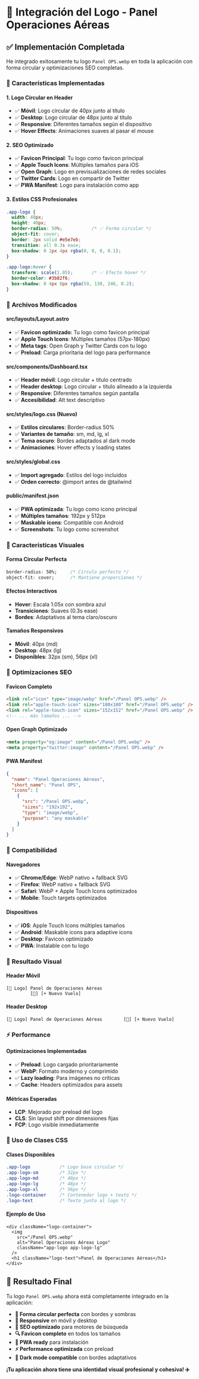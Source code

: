 # 🎨 Integración del Logo - Panel Operaciones Aéreas

## ✅ Implementación Completada

He integrado exitosamente tu logo `Panel OPS.webp` en toda la aplicación con forma circular y optimizaciones SEO completas.

### 🎯 **Características Implementadas**

#### 1. **Logo Circular en Header**
- ✅ **Móvil**: Logo circular de 40px junto al título
- ✅ **Desktop**: Logo circular de 48px junto al título  
- ✅ **Responsive**: Diferentes tamaños según el dispositivo
- ✅ **Hover Effects**: Animaciones suaves al pasar el mouse

#### 2. **SEO Optimizado**
- ✅ **Favicon Principal**: Tu logo como favicon principal
- ✅ **Apple Touch Icons**: Múltiples tamaños para iOS
- ✅ **Open Graph**: Logo en previsualizaciones de redes sociales
- ✅ **Twitter Cards**: Logo en compartir de Twitter
- ✅ **PWA Manifest**: Logo para instalación como app

#### 3. **Estilos CSS Profesionales**
```css
.app-logo {
  width: 40px;
  height: 40px;
  border-radius: 50%;           /* ✅ Forma circular */
  object-fit: cover;
  border: 2px solid #e5e7eb;
  transition: all 0.3s ease;
  box-shadow: 0 2px 4px rgba(0, 0, 0, 0.1);
}

.app-logo:hover {
  transform: scale(1.05);       /* ✅ Efecto hover */
  border-color: #3b82f6;
  box-shadow: 0 4px 8px rgba(59, 130, 246, 0.2);
}
```

### 📁 **Archivos Modificados**

#### **src/layouts/Layout.astro**
- ✅ **Favicon optimizado**: Tu logo como favicon principal
- ✅ **Apple Touch Icons**: Múltiples tamaños (57px-180px)
- ✅ **Meta tags**: Open Graph y Twitter Cards con tu logo
- ✅ **Preload**: Carga prioritaria del logo para performance

#### **src/components/Dashboard.tsx**
- ✅ **Header móvil**: Logo circular + título centrado
- ✅ **Header desktop**: Logo circular + título alineado a la izquierda
- ✅ **Responsive**: Diferentes tamaños según pantalla
- ✅ **Accesibilidad**: Alt text descriptivo

#### **src/styles/logo.css** (Nuevo)
- ✅ **Estilos circulares**: Border-radius 50%
- ✅ **Variantes de tamaño**: sm, md, lg, xl
- ✅ **Tema oscuro**: Bordes adaptados al dark mode
- ✅ **Animaciones**: Hover effects y loading states

#### **src/styles/global.css**
- ✅ **Import agregado**: Estilos del logo incluidos
- ✅ **Orden correcto**: @import antes de @tailwind

#### **public/manifest.json**
- ✅ **PWA optimizada**: Tu logo como icono principal
- ✅ **Múltiples tamaños**: 192px y 512px
- ✅ **Maskable icons**: Compatible con Android
- ✅ **Screenshots**: Tu logo como screenshot

### 🎨 **Características Visuales**

#### **Forma Circular Perfecta**
```css
border-radius: 50%;     /* Círculo perfecto */
object-fit: cover;      /* Mantiene proporciones */
```

#### **Efectos Interactivos**
- **Hover**: Escala 1.05x con sombra azul
- **Transiciones**: Suaves (0.3s ease)
- **Bordes**: Adaptativos al tema claro/oscuro

#### **Tamaños Responsivos**
- **Móvil**: 40px (md)
- **Desktop**: 48px (lg)
- **Disponibles**: 32px (sm), 56px (xl)

### 🚀 **Optimizaciones SEO**

#### **Favicon Completo**
```html
<link rel="icon" type="image/webp" href="/Panel OPS.webp" />
<link rel="apple-touch-icon" sizes="180x180" href="/Panel OPS.webp" />
<link rel="apple-touch-icon" sizes="152x152" href="/Panel OPS.webp" />
<!-- ... más tamaños ... -->
```

#### **Open Graph Optimizado**
```html
<meta property="og:image" content="/Panel OPS.webp" />
<meta property="twitter:image" content="/Panel OPS.webp" />
```

#### **PWA Manifest**
```json
{
  "name": "Panel Operaciones Aéreas",
  "short_name": "Panel OPS",
  "icons": [
    {
      "src": "/Panel OPS.webp",
      "sizes": "192x192",
      "type": "image/webp",
      "purpose": "any maskable"
    }
  ]
}
```

### 📱 **Compatibilidad**

#### **Navegadores**
- ✅ **Chrome/Edge**: WebP nativo + fallback SVG
- ✅ **Firefox**: WebP nativo + fallback SVG  
- ✅ **Safari**: WebP + Apple Touch Icons optimizados
- ✅ **Mobile**: Touch targets optimizados

#### **Dispositivos**
- ✅ **iOS**: Apple Touch Icons múltiples tamaños
- ✅ **Android**: Maskable icons para adaptive icons
- ✅ **Desktop**: Favicon optimizado
- ✅ **PWA**: Instalable con tu logo

### 🎯 **Resultado Visual**

#### **Header Móvil**
```
[🔵 Logo] Panel de Operaciones Aéreas
         [🌙] [+ Nuevo Vuelo]
```

#### **Header Desktop**
```
[🔵 Logo] Panel de Operaciones Aéreas        [🌙] [+ Nuevo Vuelo]
```

### ⚡ **Performance**

#### **Optimizaciones Implementadas**
- ✅ **Preload**: Logo cargado prioritariamente
- ✅ **WebP**: Formato moderno y comprimido
- ✅ **Lazy loading**: Para imágenes no críticas
- ✅ **Cache**: Headers optimizados para assets

#### **Métricas Esperadas**
- **LCP**: Mejorado por preload del logo
- **CLS**: Sin layout shift por dimensiones fijas
- **FCP**: Logo visible inmediatamente

### 🔧 **Uso de Clases CSS**

#### **Clases Disponibles**
```css
.app-logo           /* Logo base circular */
.app-logo-sm        /* 32px */
.app-logo-md        /* 40px */
.app-logo-lg        /* 48px */
.app-logo-xl        /* 56px */
.logo-container     /* Contenedor logo + texto */
.logo-text          /* Texto junto al logo */
```

#### **Ejemplo de Uso**
```tsx
<div className="logo-container">
  <img 
    src="/Panel OPS.webp" 
    alt="Panel Operaciones Aéreas Logo" 
    className="app-logo app-logo-lg"
  />
  <h1 className="logo-text">Panel de Operaciones Aéreas</h1>
</div>
```

## 🎉 **Resultado Final**

Tu logo `Panel OPS.webp` ahora está completamente integrado en la aplicación:

- **🎨 Forma circular perfecta** con bordes y sombras
- **📱 Responsive** en móvil y desktop
- **🚀 SEO optimizado** para motores de búsqueda
- **🔍 Favicon completo** en todos los tamaños
- **📲 PWA ready** para instalación
- **⚡ Performance optimizada** con preload
- **🌙 Dark mode compatible** con bordes adaptativos

**¡Tu aplicación ahora tiene una identidad visual profesional y cohesiva! ✈️**
